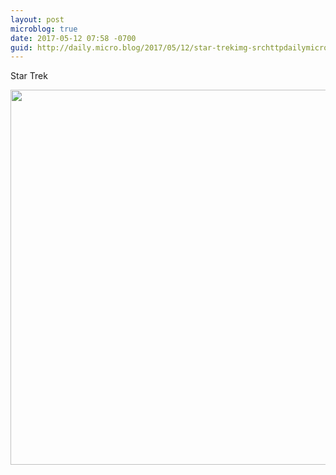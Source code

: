 ```yaml
---
layout: post
microblog: true
date: 2017-05-12 07:58 -0700
guid: http://daily.micro.blog/2017/05/12/star-trekimg-srchttpdailymicrobloguploadseecjpg.html
---
```

Star Trek

<img src="http://daily.micro.blog/uploads/2017/5972e263ec.jpg" width="600" height="600" style="height: auto" />
